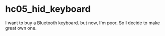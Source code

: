 # hc05_hid_keyboard
I want to buy a Bluetooth keyboard. but now, I'm poor. So I decide to make great own one.
